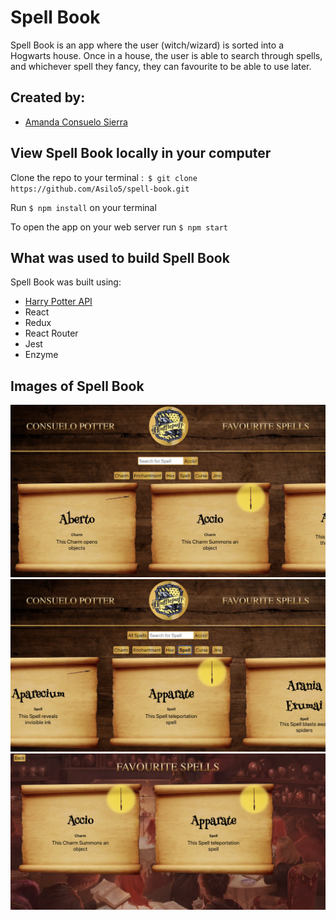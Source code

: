 # Spell Book

Spell Book is an app where the user (witch/wizard) is sorted into a Hogwarts house. Once in a house, the user is able to search through spells, and whichever spell they fancy, they can favourite to be able to use later.

## Created by:
- [Amanda Consuelo Sierra](https://github.com/Asilo5)

## View Spell Book locally in your computer

Clone the repo to your terminal :``` $ git clone https://github.com/Asilo5/spell-book.git```

Run ``` $ npm install ``` on your terminal

To open the app on your web server run ``` $ npm start ```

## What was used to build Spell Book

Spell Book was built using:
  - [Harry Potter API](https://www.potterapi.com/)
  - React
  - Redux
  - React Router
  - Jest
  - Enzyme
  
## Images of Spell Book

![image of Spell Book](https://github.com/Asilo5/spell-book/blob/master/Screenshot%202019-12-01%20at%2009.54.59.png)
![image of Spell Book](https://github.com/Asilo5/spell-book/blob/master/Screenshot%202019-12-01%20at%2009.56.31.png)
![image of Spell Book](https://github.com/Asilo5/spell-book/blob/master/Screenshot%202019-12-01%20at%2009.56.49.png)
